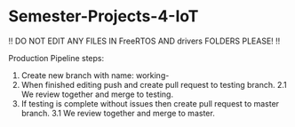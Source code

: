 # Semester-Projects-4-IoT

!! DO NOT EDIT ANY FILES IN FreeRTOS AND drivers FOLDERS PLEASE! !! 

Production Pipeline steps:

1. Create new branch with name: working-<taskname>
2. When finished editing push and create pull request to testing branch.
2.1 We review together and merge to testing.
3. If testing is complete without issues then create pull request to master branch.
3.1 We review together and merge to master.